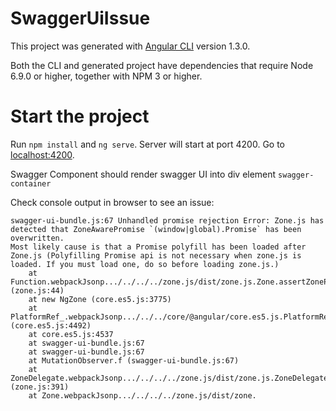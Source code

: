 # SwaggerUiIssue

This project was generated with [Angular CLI](https://github.com/angular/angular-cli) version 1.3.0.

Both the CLI and generated project have dependencies that require Node 6.9.0 or higher, together with NPM 3 or higher.

# Start the project

Run `npm install` and `ng serve`. Server will start at port 4200. Go to [localhost:4200](localhost:4200).

Swagger Component should render swagger UI into div element `swagger-container`

Check console output in browser to see an issue:

```
swagger-ui-bundle.js:67 Unhandled promise rejection Error: Zone.js has detected that ZoneAwarePromise `(window|global).Promise` has been overwritten.
Most likely cause is that a Promise polyfill has been loaded after Zone.js (Polyfilling Promise api is not necessary when zone.js is loaded. If you must load one, do so before loading zone.js.)
    at Function.webpackJsonp.../../../../zone.js/dist/zone.js.Zone.assertZonePatched (zone.js:44)
    at new NgZone (core.es5.js:3775)
    at PlatformRef_.webpackJsonp.../../../core/@angular/core.es5.js.PlatformRef_._bootstrapModuleFactoryWithZone (core.es5.js:4492)
    at core.es5.js:4537
    at swagger-ui-bundle.js:67
    at swagger-ui-bundle.js:67
    at MutationObserver.f (swagger-ui-bundle.js:67)
    at ZoneDelegate.webpackJsonp.../../../../zone.js/dist/zone.js.ZoneDelegate.invoke (zone.js:391)
    at Zone.webpackJsonp.../../../../zone.js/dist/zone.
```

